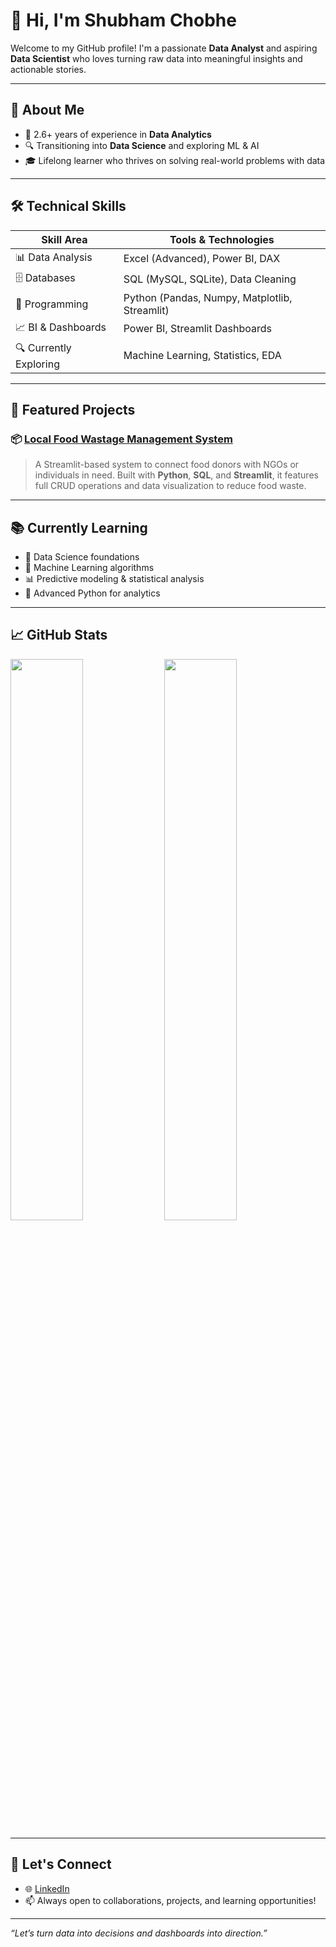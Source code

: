 # 👋 Hi, I'm Shubham Chobhe

Welcome to my GitHub profile! I'm a passionate **Data Analyst** and aspiring **Data Scientist** who loves turning raw data into meaningful insights and actionable stories.

---

## 🚀 About Me

- 💼 2.6+ years of experience in **Data Analytics**
- 🔍 Transitioning into **Data Science** and exploring ML & AI
- 🎓 Lifelong learner who thrives on solving real-world problems with data

---

## 🛠️ Technical Skills

| Skill Area     | Tools & Technologies                            |
|----------------|--------------------------------------------------|
| 📊 Data Analysis  | Excel (Advanced), Power BI, DAX                 |
| 🗄️ Databases       | SQL (MySQL, SQLite), Data Cleaning             |
| 🐍 Programming     | Python (Pandas, Numpy, Matplotlib, Streamlit) |
| 📈 BI & Dashboards | Power BI, Streamlit Dashboards                |
| 🔍 Currently Exploring | Machine Learning, Statistics, EDA             |

---

## 🌟 Featured Projects

### 📦 [Local Food Wastage Management System](https://github.com/chobheshubham/Local-Food-Wastage-Management-System)
> A Streamlit-based system to connect food donors with NGOs or individuals in need. Built with **Python**, **SQL**, and **Streamlit**, it features full CRUD operations and data visualization to reduce food waste.

---

## 📚 Currently Learning

- 🧠 Data Science foundations
- 🔢 Machine Learning algorithms
- 📊 Predictive modeling & statistical analysis
- 🐍 Advanced Python for analytics

---

## 📈 GitHub Stats

<p align="left">
  <img width="48%" src="https://github-readme-stats.vercel.app/api?username=chobheshubham&show_icons=true&theme=github_dark" />
  <img width="48%" src="https://github-readme-stats.vercel.app/api/top-langs/?username=chobheshubham&layout=compact&theme=github_dark" />
</p>

---

## 🔗 Let's Connect

- 🌐 [LinkedIn](https://www.linkedin.com/in/shubham-chobhe-80b808141/)
- 📫 Always open to collaborations, projects, and learning opportunities!

---

_“Let’s turn data into decisions and dashboards into direction.”_
